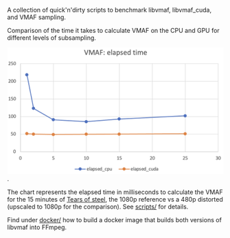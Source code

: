 A collection of quick'n'dirty scripts to benchmark libvmaf, libvmaf\_cuda, and VMAF sampling.

Comparison of the time it takes to calculate VMAF on the CPU and GPU for different levels of subsampling.

![VMAF/GPU performance](imgs/vmaf_perf.png).

The chart represents the elapsed time in milliseconds to calculate the VMAF for the 15 minutes of [Tears of steel](https://mirrors.dotsrc.org/blender/blender-demo/movies/ToS/tears_of_steel_1080p.webm), the 1080p reference vs a 480p distorted (upscaled to 1080p for the comparison). See [scripts/](scripts/) for details.

Find under [docker/](docker/)  how to build a docker image that builds both versions of libvmaf into FFmpeg.
